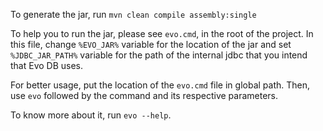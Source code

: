 To generate the jar, run `mvn clean compile assembly:single`

To help you to run the jar, please see `evo.cmd`, in the root of the project.
In this file, change `%EVO_JAR%` variable for the location of the jar and
set `%JDBC_JAR_PATH%` variable for the path of the internal jdbc that you intend that Evo DB uses.

For better usage, put the location of the `evo.cmd` file in global path.
Then, use `evo` followed by the command and its respective parameters.

To know more about it, run `evo --help`.